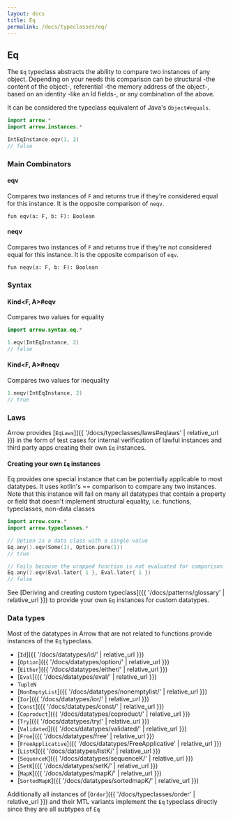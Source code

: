 ```yaml
---
layout: docs
title: Eq
permalink: /docs/typeclasses/eq/
---
```


## Eq

The `Eq` typeclass abstracts the ability to compare two instances of any object.
Depending on your needs this comparison can be structural -the content of the object-, referential -the memory address of the object-, based on an identity -like an Id fields-, or any combination of the above.

It can be considered the typeclass equivalent of Java's `Object#equals`.

```kotlin
import arrow.*
import arrow.instances.*

IntEqInstance.eqv(1, 2)
// false
```

### Main Combinators

#### eqv

Compares two instances of `F` and returns true if they're considered equal for this instance.
It is the opposite comparison of `neqv`.

`fun eqv(a: F, b: F): Boolean`

#### neqv

Compares two instances of `F` and returns true if they're not considered equal for this instance.
It is the opposite comparison of `eqv`.

`fun neqv(a: F, b: F): Boolean`

### Syntax

#### Kind<F, A>#eqv

Compares two values for equality

```kotlin
import arrow.syntax.eq.*

1.eqv(IntEqInstance, 2)
// false
```

#### Kind<F, A>#neqv

Compares two values for inequality

```kotlin
1.neqv(IntEqInstance, 2)
// true
```

### Laws

Arrow provides [`EqLaws`]({{ '/docs/typeclasses/laws#eqlaws' | relative_url }}) in the form of test cases for internal verification of lawful instances and third party apps creating their own `Eq` instances.

#### Creating your own `Eq` instances

Eq provides one special instance that can be potentially applicable to most datatypes.
It uses kotlin's == comparison to compare any two instances.
Note that this instance will fail on many all datatypes that contain a property or field that doesn't implement structural equality, i.e. functions, typeclasses, non-data classes

```kotlin
import arrow.core.*
import arrow.typeclasses.*

// Option is a data class with a single value
Eq.any().eqv(Some(1), Option.pure(1))
// true
```

```kotlin
// Fails because the wrapped function is not evaluated for comparison
Eq.any().eqv(Eval.later{ 1 }, Eval.later{ 1 })
// false
```

See [Deriving and creating custom typeclass]({{ '/docs/patterns/glossary' | relative_url }}) to provide your own `Eq` instances for custom datatypes.

### Data types

Most of the datatypes in Arrow that are not related to functions provide instances of the `Eq` typeclass.

- [`Id`]({{ '/docs/datatypes/id/' | relative_url }})
- [`Option`]({{ '/docs/datatypes/option/' | relative_url }})
- [`Either`]({{ '/docs/datatypes/either/' | relative_url }})
- [`Eval`]({{ '/docs/datatypes/eval/' | relative_url }})
- `TupleN`
- [`NonEmptyList`]({{ '/docs/datatypes/nonemptylist/' | relative_url }})
- [`Ior`]({{ '/docs/datatypes/ior/' | relative_url }})
- [`Const`]({{ '/docs/datatypes/const/' | relative_url }})
- [`Coproduct`]({{ '/docs/datatypes/coproduct/' | relative_url }})
- [`Try`]({{ '/docs/datatypes/try/' | relative_url }})
- [`Validated`]({{ '/docs/datatypes/validated/' | relative_url }})
- [`Free`]({{ '/docs/datatypes/free' | relative_url }})
- [`FreeApplicative`]({{ '/docs/datatypes/FreeApplicative' | relative_url }})
- [`ListK`]({{ '/docs/datatypes/listK/' | relative_url }})
- [`SequenceK`]({{ '/docs/datatypes/sequenceK/' | relative_url }})
- [`SetK`]({{ '/docs/datatypes/setK/' | relative_url }})
- [`MapK`]({{ '/docs/datatypes/mapK/' | relative_url }}) 
- [`SortedMapK`]({{ '/docs/datatypes/sortedmapK/' | relative_url }})

Additionally all instances of [`Order`]({{ '/docs/typeclasses/order' | relative_url }}) and their MTL variants implement the `Eq` typeclass directly since they are all subtypes of `Eq`
